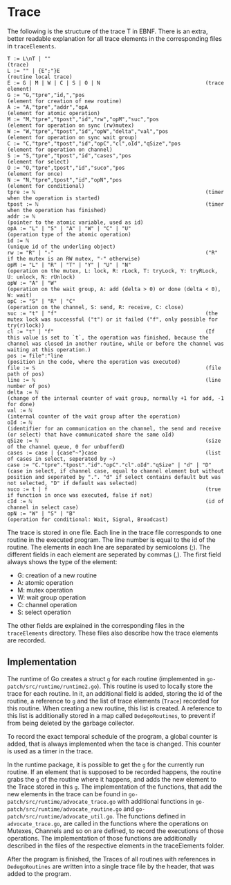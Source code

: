 # Trace

The following is the structure of the trace T in EBNF. There is an extra, 
better readable
explanation for all trace elements in the corresponding files in `traceElements`. 
```
T := L\nT | ""                                                  (trace)
L := "" | {E";"}E                                               (routine local trace)
E := G | M | W | C | S | O | N                                  (trace element)
G := "G,"tpre","id,","pos                                       (element for creation of new routine)
A := "A,"tpre","addr","opA                                      (element for atomic operation)
M := "M,"tpre","tpost","id","rw","opM","suc","pos               (element for operation on sync (rw)mutex)
W := "W,"tpre","tpost","id","opW","delta","val","pos            (element for operation on sync wait group)
C := "C,"tpre","tpost","id","opC","cl",oId","qSize","pos        (element for operation on channel)
S := "S,"tpre","tpost","id","cases","pos                        (element for select)
O := "O,"tpre",tpost","id","suco","pos                          (element for once)
N := "N,"tpre",tpost","id","opN","pos                           (element for conditional)
tpre := ℕ                                                       (timer when the operation is started)
tpost := ℕ                                                      (timer when the operation has finished)
addr := ℕ                                                       (pointer to the atomic variable, used as id)
opA := "L" | "S" | "A" | "W" | "C" | "U"                        (operation type of the atomic operation)
id := ℕ                                                         (unique id of the underling object)
rw := "R" | "-"                                                 ("R" if the mutex is an RW mutex, "-" otherwise)
opM := "L" | "R" | "T" | "Y" | "U" | "N"                        (operation on the mutex, L: lock, R: rLock, T: tryLock, Y: tryRLock, U: unlock, N: rUnlock)
opW := "A" | "W"                                                (operation on the wait group, A: add (delta > 0) or done (delta < 0), W: wait)
opC := "S" | "R" | "C"                                          (operation on the channel, S: send, R: receive, C: close)
suc := "t" | "f"                                                (the mutex lock was successful ("t") or it failed ("f", only possible for try(r)lock))
cl := "t" | "f"                                                 (If this value is set to `t`, the operation was finished, because the channel was closed in another routine, while or before the channel was waiting at this operation.)
pos := file":"line                                              (position in the code, where the operation was executed)
file := 𝕊                                                       (file path of pos)
line := ℕ                                                       (line number of pos)
delta := ℕ                                                      (change of the internal counter of wait group, normally +1 for add, -1 for done)
val := ℕ                                                        (internal counter of the wait group after the operation)
oId := ℕ                                                        (identifier for an communication on the channel, the send and receive (or select) that have communicated share the same oId)
qSize := ℕ                                                      (size of the channel queue, 0 for unbufferd)
cases := case | {case"~"}case                                   (list of cases in select, seperated by ~)
case := "C."tpre"."tpost"."id"."opC"."cl".oId"."qSize" | "d" | "D"     (case in select, if channel case, equal to channel element but without position and seperated by ".". "d" if select contains default but was not selected, "D" if default was selected)
suco := t | f                                                   (true if function in once was executed, false if not)
cId := ℕ                                                        (id of channel in select case) 
opN := "W" | "S" | "B"                                          (operation for conditional: Wait, Signal, Broadcast)
```

The trace is stored in one file. Each line in the trace file corresponds to one 
routine in the executed program. The line number is equal to the id of the routine.
The elements in each line are separated by 
semicolons (;). The different fields in each element are seperated by 
commas (,). The first field always shows the type of the element:

- G: creation of a new routine
- A: atomic operation
- M: mutex operation
- W: wait group operation
- C: channel operation
- S: select operation

The other fields are explained in the corresponding files in the `traceElements` directory.
These files also describe how the trace elements are recorded.

## Implementation
The runtime of Go creates a struct `g` for each routine (implemented in `go-patch/src/runtime/runtime2.go`). This routine is used to locally store the trace for each routine. 
In it, an additional field is added, storing the id of the routine, a reference to `g` and the list of trace elements (`Trace`) recorded for this routine. When creating a new routine, this list is created. A reference to this list is additionally stored in a map called `DedegoRoutines`, to prevent if from being deleted by the garbage collector.

To record the exact temporal schedule of the program, a global counter is added, 
that is always implemented when the tace is changed. This counter is used as 
a timer in the trace.

In the runtime package, it is possible to get the `g` for the currently run routine. If an element that is supposed to be recorded happens, the routine grabs the `g` of the routine where it happens, and adds the new element to the Trace stored in this `g`. The implementation of the functions, that add the new elements in the trace can be found in `go-patch/src/runtime/advocate_trace.go` with additional functions in `go-patch/src/runtime/advocate_routine.go` and `go-patch/src/runtime/advocate_util.go`. The functions defined in `advocate_trace.go`, are called in the functions where the operations on Mutexes, Channels and so on are defined, to record the executions of those operations. The implementation of those functions are additionally described in the files of the respective elements in the traceElements folder.

After the program is finished, the Traces of all routines with references in `DedegoRoutines` are written into a single trace file by the header, that was 
added to the program.